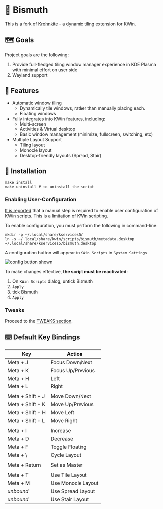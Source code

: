 # 🌈 Bismuth

This is a fork of [Krohnkite](https://github.com/esjeon/krohnkite) - a dynamic tiling extension for KWin.

## 🗺️ Goals

Project goals are the following:

1. Provide full-fledged tiling window manager experience in KDE Plasma with minimal effort on user side
2. Wayland support

## 🌟 Features

- Automatic window tiling
  - Dynamically tile windows, rather than manually placing each.
  - Floating windows
- Fully integrates into KWin features, including:
  - Multi-screen
  - Activities & Virtual desktop
  - Basic window management (minimize, fullscreen, switching, etc)
- Multiple Layout Support
  - Tiling layout
  - Monocle layout
  - Desktop-friendly layouts (Spread, Stair)

## 🔧 Installation

    make install
    make uninstall # to uninstall the script

### Enabling User-Configuration

<!-- TODO: This section should not exist in ideal world. -->

[It is reported][kwinconf] that a manual step is required to enable user
configuration of KWin scripts. This is a limitation of KWin scripting.

To enable configuration, you must perform the following in command-line:

    mkdir -p ~/.local/share/kservices5/
    ln -s ~/.local/share/kwin/scripts/bismuth/metadata.desktop ~/.local/share/kservices5/bismuth.desktop

A configuration button will appear in `KWin Scripts` in `System Settings`.

![config button shown](img/conf.png)

To make changes effective, **the script must be reactivated**:

1. On `KWin Scripts` dialog, untick Bismuth
2. `Apply`
3. tick Bismuth
4. `Apply`

[kwinconf]: https://github.com/faho/kwin-tiling/issues/79#issuecomment-311465357

### Tweaks

Proceed to the [TWEAKS section](TWEAKS.md).

## ⌨️ Default Key Bindings

| Key              | Action             |
| ---------------- | ------------------ |
| Meta + J         | Focus Down/Next    |
| Meta + K         | Focus Up/Previous  |
| Meta + H         | Left               |
| Meta + L         | Right              |
|                  |                    |
| Meta + Shift + J | Move Down/Next     |
| Meta + Shift + K | Move Up/Previous   |
| Meta + Shift + H | Move Left          |
| Meta + Shift + L | Move Right         |
|                  |                    |
| Meta + I         | Increase           |
| Meta + D         | Decrease           |
| Meta + F         | Toggle Floating    |
| Meta + \         | Cycle Layout       |
|                  |                    |
| Meta + Return    | Set as Master      |
|                  |                    |
| Meta + T         | Use Tile Layout    |
| Meta + M         | Use Monocle Layout |
| _unbound_        | Use Spread Layout  |
| _unbound_        | Use Stair Layout   |
